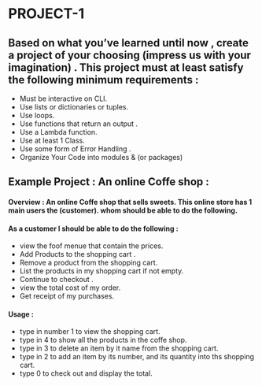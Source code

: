# PROJECT-1



## Based on what you’ve learned until now , create a project of your choosing (impress us with your imagination) . This project must at least satisfy the following minimum requirements :

- Must be interactive on CLI.
- Use lists or dictionaries or tuples. 
- Use loops.
- Use functions that return an output . 
- Use a Lambda function.
- Use at least 1 Class.
- Use some form of Error Handling .
- Organize Your Code into modules & (or packages)

## Example Project :  An online Coffe shop :

#### Overview : An online  Coffe shop that sells sweets. This online store has 1 main users the (customer). whom should be able to do the following. 

#### As a customer I should be able to do the following :
- view the foof menue that contain the prices. 
- Add Products to the shopping cart .
- Remove a product from the shopping cart.
- List the products in my shopping cart if not empty. 
- Continue to checkout . 
- view the total cost of my order.
- Get receipt of my purchases.
 



#### Usage :
 - type in number 1 to view the shopping cart.
 - type in 4 to show all the products in the coffe shop.
 - type in 3 to delete an item by it name from the shopping cart.
 - type in 2 to add an item by its number, and its quantity into ths shopping cart.
 - type 0 to check out and display the total.

